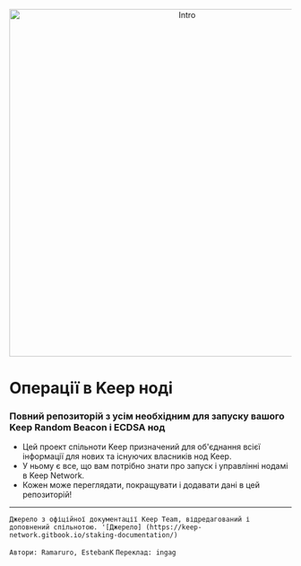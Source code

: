 <P align = "center">
  <Img width = "619" alt = "Intro" src = "https://user-images.githubusercontent.com/68087535/88677628-e9ec5080-d0c3-11ea-9440-f2164352e54a.png">
</ P>


# Операції в Keep ноді
### Повний репозиторій з усім необхідним для запуску вашого Keep Random Beacon і ECDSA нод
- Цей проект спільноти Keep призначений для об'єднання всієї інформації для нових та існуючих власників нод Keep.
- У ньому є все, що вам потрібно знати про запуск і управлінні нодамі в Keep Network.
- Кожен може переглядати, покращувати і додавати дані в цей репозиторій!

---

`Джерело з офіційної документації Keep Team, відредагований і доповнений спільнотою. '[Джерело] (https://keep-network.gitbook.io/staking-documentation/) `

`Автори: Ramaruro, EstebanK`
`Переклад: ingag`
